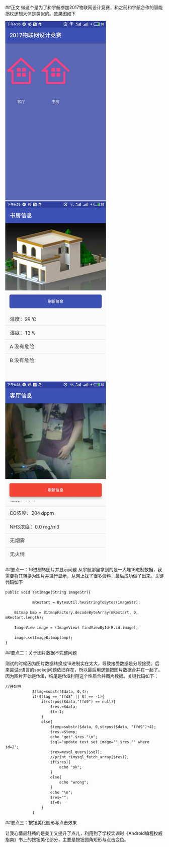##正文
做这个是为了和宇航参加2017物联网设计竞赛，和之前和宇航合作的智能拐杖逻辑大体是类似的。效果图如下



<img src="images/1.jpg" width="320px"/>
<img src="images/2.jpg" width="320px"/>
<img src="images/3.jpg" width="320px"/>

##要点一：16进制转图片并显示问题
从宇航那里拿到的是一大堆16进制数据，我需要将其转换为图片并进行显示，从网上找了很多资料，最后成功做了出来。关键代码如下

	public void setImage(String imageStr){

                mRestart = BytesUtil.hexStringToBytes(imageStr);

        Bitmap bmp = BitmapFactory.decodeByteArray(mRestart, 0, mRestart.length);

        ImageView image = (ImageView) findViewById(R.id.image);

        image.setImageBitmap(bmp);
    }
##要点二：关于图片数据不完整问题

测试的时候因为图片数据转换成16进制实在太大，导致接受数据是分段接受。后来尝试c语言的socket问题依旧存在，所以最后用逻辑把图片数据合并在一起了。因为图片开始是ffd8，结尾是ffd9利用这个性质合并图片数据。关键代码如下：

	//开始吧
				$flag=substr($data, 0,4);
				if($flag == "ffd8" || $f == -1){
					if(strpos($data,"ffd9") == null){
						$res.=$data;
						$f=-1;
					}
					else{
						$temp=substr($data, 0,strpos($data, "ffd9")+4);
						$res.=$temp;
						echo "get".$res."\n";
						$sql="update test set image='".$res."' where id=2";
						$res=mysql_query($sql);
						//print_r(mysql_fetch_array($res));
						if($res){
							echo "ok";
						}
						else{
							echo "wrong";
						}
						echo "\n";
						$res="";
						$f=0;
					}
				}

##要点三：按钮美化圆形与点击效果

让我心情最舒畅的是美工又提升了点儿，利用到了学校实训时《Android编程权威指南》书上的按钮美化部分，主要是按钮圆角矩形与点击变色。